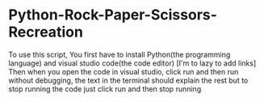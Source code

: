 # Python-Rock-Paper-Scissors-Recreation
To use this script,
You first have to install Python(the programming language) and visual studio code(the code editor) [I'm to lazy to add links] 
Then when you open the code in visual studio, click run and then run without debugging, 
the text in the terminal should explain the rest but to stop running the code just click run and then stop running
